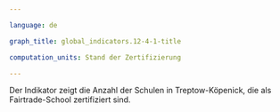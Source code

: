 ```yaml
---

language: de   

graph_title: global_indicators.12-4-1-title

computation_units: Stand der Zertifizierung

---
```


Der Indikator zeigt die Anzahl der Schulen in Treptow-Köpenick, die als Fairtrade-School zertifiziert sind.

